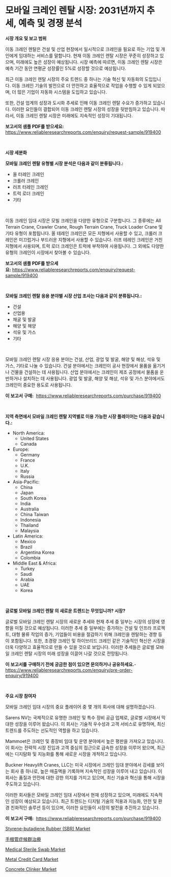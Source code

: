 <p><h1>모바일 크레인 렌탈 시장: 2031년까지 추세, 예측 및 경쟁 분석</h1></p><p><strong>시장 개요 및 보고 범위</strong></p>
<p><p>이동 크레인 렌탈은 건설 및 산업 현장에서 일시적으로 크레인을 필요로 하는 기업 및 개인에게 임대하는 서비스를 말합니다. 현재 이동 크레인 렌탈 시장은 꾸준히 성장하고 있으며, 미래에도 높은 성장이 예상됩니다. 시장 예측에 따르면, 이동 크레인 렌탈 시장은 예측 기간 동안 연평균 성장률인 5%로 성장할 것으로 예상됩니다.</p><p>최근 이동 크레인 렌탈 시장의 주요 트렌드 중 하나는 기술 혁신 및 자동화의 도입입니다. 이동 크레인 기술의 발전으로 더 안전하고 효율적으로 작업을 수행할 수 있게 되었으며, 더 많은 기업이 자동화 시스템을 도입하고 있습니다.</p><p>또한, 건설 업계의 성장과 도시화 추세로 인해 이동 크레인 렌탈 수요가 증가하고 있습니다. 이러한 요인들이 결합되어 이동 크레인 렌탈 시장의 성장을 뒷받침하고 있습니다. 따라서, 이동 크레인 렌탈 시장은 미래에도 지속적인 성장이 기대됩니다.</p></p>
<p><strong>보고서의 샘플 PDF를 받으세요:</strong> <a href="https://www.reliableresearchreports.com/enquiry/request-sample/919400">https://www.reliableresearchreports.com/enquiry/request-sample/919400</a></p>
<p>&nbsp;</p>
<p><strong>시장 세분화</strong></p>
<p><strong>모바일 크레인 렌탈 유형별 시장 분석은 다음과 같이 분류됩니다.:</strong></p>
<p><ul><li>올 터레인 크레인</li><li>크롤러 크레인</li><li>러프 터레인 크레인</li><li>트럭 로더 크레인</li><li>기타</li></ul></p>
<p>&nbsp;</p>
<p><p>이동 크레인 임대 시장은 모빌 크레인을 다양한 유형으로 구분합니다. 그 종류에는 All Terrain Crane, Crawler Crane, Rough Terrain Crane, Truck Loader Crane 및 기타 유형이 포함됩니다. 올 테레인 크레인은 모든 지형에서 사용할 수 있고, 크롤러 크레인은 미끄럽거나 부드러운 지형에서 사용할 수 있습니다. 러프 테레인 크레인은 거친 지형에서 사용되며, 트럭 로더 크레인은 트럭에 부착하여 사용됩니다. 그 외에도 다양한 유형의 크레인이 시장에서 찾아볼 수 있습니다.</p></p>
<p><strong>보고서의 샘플 PDF를 받으세요:</strong>&nbsp;<a href="https://www.reliableresearchreports.com/enquiry/request-sample/919400">https://www.reliableresearchreports.com/enquiry/request-sample/919400</a></p>
<p>&nbsp;</p>
<p><strong> 모바일 크레인 렌탈 응용 분야별 시장 산업 조사는 다음과 같이 분류됩니다.:</strong></p>
<p><ul><li>건설</li><li>산업용</li><li>채굴 및 발굴</li><li>해양 및 해양</li><li>석유 및 가스</li><li>기타</li></ul></p>
<p>&nbsp;</p>
<p><p>모바일 크레인 렌탈 시장 응용 분야는 건설, 산업, 광업 및 발굴, 해양 및 해상, 석유 및 가스, 기타로 나눌 수 있습니다. 건설 분야에서는 크레인이 공사 현장에서 물품을 옮기거나 건물을 건설하는 데 사용됩니다. 산업 분야에서는 크레인이 제조 공정에서 물품을 운반하거나 설치하는 데 사용됩니다. 광업 및 발굴, 해양 및 해상, 석유 및 가스 분야에서도 크레인이 중요한 용도로 사용됩니다.</p></p>
<p><strong>이 보고서 구매:</strong>&nbsp; <a href="https://www.reliableresearchreports.com/purchase/919400">https://www.reliableresearchreports.com/purchase/919400</a></p>
<p>&nbsp;</p>
<p><strong>지역 측면에서 모바일 크레인 렌탈 지역별로 이용 가능한 시장 플레이어는 다음과 같습니다.:</strong></p>
<p><ul>
    <li>
        North America:
        <ul>
            <li>United States</li>
            <li>Canada</li>
        </ul>
    </li>
    <li>
        Europe:
        <ul>
            <li>Germany</li>
            <li>France</li>
            <li>U.K.</li>
            <li>Italy</li>
            <li>Russia</li>
        </ul>
    </li>
    <li>
        Asia-Pacific:
        <ul>
            <li>China</li>
            <li>Japan</li>
            <li>South Korea</li>
            <li>India</li>
            <li>Australia</li>
            <li>China Taiwan</li>
            <li>Indonesia</li>
            <li>Thailand</li>
            <li>Malaysia</li>
        </ul>
    </li>
    <li>
        Latin America:
        <ul>
            <li>Mexico</li>
            <li>Brazil</li>
            <li>Argentina Korea</li>
            <li>Colombia</li>
        </ul>
    </li>
    <li>
        Middle East & Africa:
        <ul>
            <li>Turkey</li>
            <li>Saudi</li>
            <li>Arabia</li>
            <li>UAE</li>
            <li>Korea</li>
        </ul>
    </li>
    </ul></p>
<p>&nbsp;</p>
<p><strong>글로벌 모바일 크레인 렌탈 의 새로운 트렌드는 무엇입니까? 시장?</strong></p>
<p><p>글로벌 모바일 크레인 렌탈 시장의 새로운 추세와 현재 추세 중 일부는 시장의 성장에 영향을 미칠 것으로 예상됩니다. 이러한 추세 중 일부에는 증가하는 건설 및 인프라 프로젝트, 대형 물류 작업의 증가, 기업들이 비용을 절감하기 위해 크레인을 렌탈하는 경향 등이 포함됩니다. 또한, 초경량 크레인 및 하이브리드 크레인 같은 기술적인 혁신은 시장을 더욱 다양하고 효율적으로 만들 수 있을 것으로 보입니다. 이러한 추세들은 글로벌 모바일 크레인 렌탈 시장의 미래 성장을 이끌어 나갈 것으로 전망됩니다.</p></p>
<p><strong>이 보고서를 구매하기 전에 궁금한 점이 있으면 문의하거나 공유하세요.</strong>- <a href="https://www.reliableresearchreports.com/enquiry/pre-order-enquiry/919400">https://www.reliableresearchreports.com/enquiry/pre-order-enquiry/919400</a></p>
<p>&nbsp;</p>
<p><strong>주요 시장 참여자</strong></p>
<p><p>모바일 크레인 임대 시장의 중요 플레이어 중 몇 개의 회사에 대해 설명하겠습니다.</p><p>Sarens NV는 국제적으로 유명한 크레인 및 특수 장비 공급 업체로, 글로벌 시장에서 막대한 성장을 이루어 왔습니다. 이 회사는 기술적 우수성과 고객 서비스로 유명하며, 최신 트렌드를 주도하는 선도적인 역할을 하고 있습니다.</p><p>Mammoet은 크레인 및 중장비 임대 및 운영 분야에서 높은 평판을 가져오고 있습니다. 이 회사는 전략적 시장 진입과 고객 중심의 접근으로 급속한 성장을 이루어 왔으며, 최근에는 디지턈화 및 지능화를 통해 새로운 시장을 개척하고 있습니다.</p><p>Buckner Heavylift Cranes, LLC는 미국 시장에서 크레인 임대 분야에서 강세를 보이는 회사 중 하나로, 높은 매출액을 기록하며 지속적인 성장을 이루어 내고 있습니다. 이 회사는 품질과 안전에 대한 강한 의지를 가지고 있으며, 최신 기술과 혁신을 통해 시장을 주도하고 있습니다.</p><p>이러한 회사들은 모바일 크레인 임대 시장에서 현재 성장하고 있으며, 미래에도 지속적인 성장이 예상되고 있습니다. 최근 트렌드는 디지털 기술의 적용과 지능화, 안전 및 환경 친화적인 솔루션 등이 있으며, 이러한 요인들이 시장의 발전을 추진하고 있습니다.</p></p>
<p><strong>이 보고서 구매:</strong>&nbsp;&nbsp;<a href="https://www.reliableresearchreports.com/purchase/919400">https://www.reliableresearchreports.com/purchase/919400</a></p>
<p><p><a href="https://github.com/changoleonlaverguenzanoexiste/Market-Research-Report-List-2/blob/main/styrene-butadiene-rubber-sbr-market.md">Styrene-butadiene Rubber (SBR) Market</a></p><p><a href="https://github.com/mohamedbakry57/Market-Research-Report-List-2/blob/main/4174396182877.md">手根管症候群治療</a></p><p><a href="https://issuu.com/reportprime-2/docs/medical-sterile-swab-market-size-2030.pptx">Medical Sterile Swab Market</a></p><p><a href="https://issuu.com/reportprime-2/docs/metal-credit-card-market-size-2030.pptx">Metal Credit Card Market</a></p><p><a href="https://github.com/tamvrosiya/Market-Research-Report-List-3/blob/main/concrete-clinker-market.md">Concrete Clinker Market</a></p></p>
